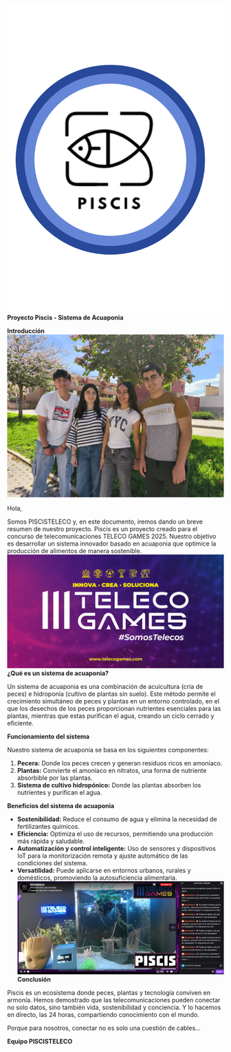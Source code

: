 ![Texto alternativo](imagenes/logo.png)
**Proyecto Piscis - Sistema de Acuaponia**

**Introducción**
![Texto alternativo](imagenes/imagen1.jpg)

Hola,

Somos PISCISTELECO y, en este documento, iremos dando un breve resumen de nuestro proyecto. Piscis es un proyecto creado para el concurso de telecomunicaciones TELECO GAMES 2025.
Nuestro objetivo es desarrollar un sistema innovador basado en acuaponia que optimice la producción de alimentos de manera sostenible.
![Texto alternativo](imagenes/imagen2.png)
**¿Qué es un sistema de acuaponia?**

Un sistema de acuaponia es una combinación de acuicultura (cría de peces) e hidroponía (cultivo de plantas sin suelo). Este método permite el crecimiento simultáneo de peces y plantas en un entorno controlado, en el que los desechos de los peces proporcionan nutrientes esenciales para las plantas, mientras que estas purifican el agua, creando un ciclo cerrado y eficiente.

**Funcionamiento del sistema**

Nuestro sistema de acuaponia se basa en los siguientes componentes:
1. **Pecera:** Donde los peces crecen y generan residuos ricos en amoníaco.
2. **Plantas:** Convierte el amoníaco en nitratos, una forma de nutriente absorbible por las plantas.
3. **Sistema de cultivo hidropónico:** Donde las plantas absorben los nutrientes y purifican el agua.


**Beneficios del sistema de acuaponia**

- **Sostenibilidad:** Reduce el consumo de agua y elimina la necesidad de fertilizantes químicos.
- **Eficiencia:** Optimiza el uso de recursos, permitiendo una producción más rápida y saludable.
- **Automatización y control inteligente:** Uso de sensores y dispositivos IoT para la monitorización remota y ajuste automático de las condiciones del sistema.
- **Versatilidad:** Puede aplicarse en entornos urbanos, rurales y domésticos, promoviendo la autosuficiencia alimentaria.
![Texto alternativo](imagenes/imagen3.jpg)
**Conclusión**

Piscis es un ecosistema donde peces, plantas y tecnología conviven en armonía.
Hemos demostrado que las telecomunicaciones pueden conectar no solo datos, sino también vida, sostenibilidad y conciencia.
Y lo hacemos en directo, las 24 horas, compartiendo conocimiento con el mundo.

Porque para nosotros, conectar no es solo una cuestión de cables…
 
**Equipo PISCISTELECO**

